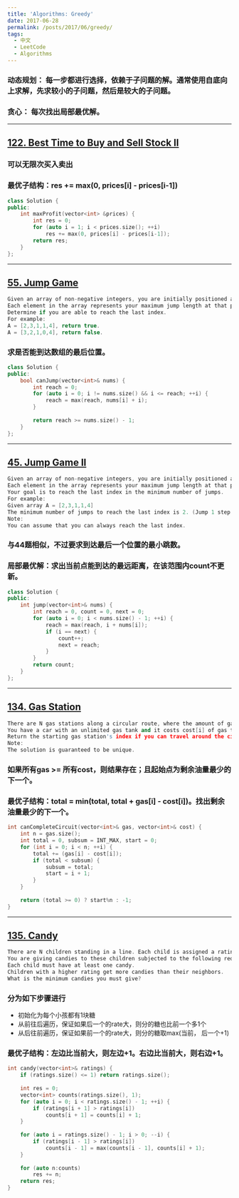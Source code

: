 ```yaml
---
title: 'Algorithms: Greedy'
date: 2017-06-28
permalink: /posts/2017/06/greedy/
tags:
  - 中文
  - LeetCode
  - Algorithms
---
```


### 动态规划： 每一步都进行选择，依赖于子问题的解。通常使用自底向上求解，先求较小的子问题，然后是较大的子问题。
### 贪心： 每次找出局部最优解。
---
## [122. Best Time to Buy and Sell Stock II](https://leetcode.com/problems/best-time-to-buy-and-sell-stock-ii/#/description)
### 可以无限次买入卖出
### 最优子结构：res += max(0, prices[i] - prices[i-1])
```c++
class Solution {
public:
    int maxProfit(vector<int> &prices) {
        int res = 0;
        for (auto i = 1; i < prices.size(); ++i) 
            res += max(0, prices[i] - prices[i-1]);
        return res;
    }
};
```
---
## [55. Jump Game](https://leetcode.com/problems/jump-game/#/description)
```c++
Given an array of non-negative integers, you are initially positioned at the first index of the array.
Each element in the array represents your maximum jump length at that position.
Determine if you are able to reach the last index.
For example:
A = [2,3,1,1,4], return true.
A = [3,2,1,0,4], return false.
```
### 求是否能到达数组的最后位置。
```c++
class Solution {
public:
    bool canJump(vector<int>& nums) {
        int reach = 0;
        for (auto i = 0; i != nums.size() && i <= reach; ++i) {
            reach = max(reach, nums[i] + i);
        }
        
        return reach >= nums.size() - 1;
    }
};
```
---
## [45. Jump Game II](https://leetcode.com/problems/jump-game-ii/#/description)
```c++
Given an array of non-negative integers, you are initially positioned at the first index of the array.
Each element in the array represents your maximum jump length at that position.
Your goal is to reach the last index in the minimum number of jumps.
For example:
Given array A = [2,3,1,1,4]
The minimum number of jumps to reach the last index is 2. (Jump 1 step from index 0 to 1, then 3 steps to the last index.)
Note:
You can assume that you can always reach the last index.
```
### 与44题相似，不过要求到达最后一个位置的最小跳数。
### 局部最优解：求出当前点能到达的最远距离，在该范围内count不更新。
```c++
class Solution {
public:
    int jump(vector<int>& nums) {
        int reach = 0, count = 0, next = 0;
        for (auto i = 0; i < nums.size() - 1; ++i) {
            reach = max(reach, i + nums[i]);
            if (i == next) {
                count++;
                next = reach;
            }
        }
        return count;
    }
}; 
```
---
## [134. Gas Station](https://leetcode.com/problems/gas-station/#/description)
```c++
There are N gas stations along a circular route, where the amount of gas at station i is gas[i].
You have a car with an unlimited gas tank and it costs cost[i] of gas to travel from station i to its next station (i+1). You begin the journey with an empty tank at one of the gas stations.
Return the starting gas station's index if you can travel around the circuit once, otherwise return -1.
Note:
The solution is guaranteed to be unique.
```
### 如果所有gas >= 所有cost，则结果存在；且起始点为剩余油量最少的下一个。
### 最优子结构：total = min(total, total + gas[i] - cost[i])。找出剩余油量最少的下一个。
```c++
int canCompleteCircuit(vector<int>& gas, vector<int>& cost) {
    int n = gas.size();
    int total = 0, subsum = INT_MAX, start = 0;
    for (int i = 0; i < n; ++i) {
        total += (gas[i] - cost[i]);
        if (total < subsum) {
            subsum = total;
            start = i + 1;
        }
    }
    
    return (total >= 0) ? start%n : -1;
}
```
---
## [135. Candy](https://leetcode.com/problems/candy/#/description)
```c++
There are N children standing in a line. Each child is assigned a rating value.
You are giving candies to these children subjected to the following requirements:
Each child must have at least one candy.
Children with a higher rating get more candies than their neighbors.
What is the minimum candies you must give?
```
### 分为如下步骤进行
- 初始化为每个小孩都有1块糖
- 从前往后遍历，保证如果后一个的rate大，则分的糖也比前一个多1个
- 从后往前遍历，保证如果前一个的rate大，则分的糖取max(当前， 后一个+1)
### 最优子结构：左边比当前大，则左边+1。右边比当前大，则右边+1。
```c++
int candy(vector<int>& ratings) {
    if (ratings.size() <= 1) return ratings.size();
    
    int res = 0;
    vector<int> counts(ratings.size(), 1);
    for (auto i = 0; i < ratings.size() - 1; ++i) {
        if (ratings[i + 1] > ratings[i])
            counts[i + 1] = counts[i] + 1;
    }
    
    for (auto i = ratings.size() - 1; i > 0; --i) {
        if (ratings[i - 1] > ratings[i])
            counts[i - 1] = max(counts[i - 1], counts[i] + 1);
    }
    
    for (auto n:counts) 
        res += n;
    return res;
}
```